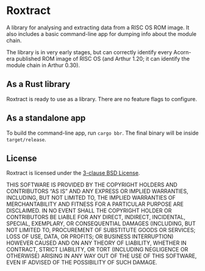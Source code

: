 # Roxtract

A library for analysing and extracting data from a RISC OS ROM image. It also includes a basic
command-line app for dumping info about the module chain.

The library is in very early stages, but can correctly identify every Acorn-era published ROM image
of RISC OS (and Arthur 1.20; it can identify the module chain in Arthur 0.30).

## As a Rust library

Roxtract is ready to use as a library. There are no feature flags to configure.

## As a standalone app

To build the command-line app, run `cargo bbr`. The final binary will be inside `target/release`.

## License

Roxtract is licensed under the [3-clause BSD License](LICENSE).

THIS SOFTWARE IS PROVIDED BY THE COPYRIGHT HOLDERS AND CONTRIBUTORS “AS IS” AND ANY EXPRESS OR IMPLIED WARRANTIES, INCLUDING, BUT NOT LIMITED TO, THE IMPLIED WARRANTIES OF MERCHANTABILITY AND FITNESS FOR A PARTICULAR PURPOSE ARE DISCLAIMED. IN NO EVENT SHALL THE COPYRIGHT HOLDER OR CONTRIBUTORS BE LIABLE FOR ANY DIRECT, INDIRECT, INCIDENTAL, SPECIAL, EXEMPLARY, OR CONSEQUENTIAL DAMAGES (INCLUDING, BUT NOT LIMITED TO, PROCUREMENT OF SUBSTITUTE GOODS OR SERVICES; LOSS OF USE, DATA, OR PROFITS; OR BUSINESS INTERRUPTION) HOWEVER CAUSED AND ON ANY THEORY OF LIABILITY, WHETHER IN CONTRACT, STRICT LIABILITY, OR TORT (INCLUDING NEGLIGENCE OR OTHERWISE) ARISING IN ANY WAY OUT OF THE USE OF THIS SOFTWARE, EVEN IF ADVISED OF THE POSSIBILITY OF SUCH DAMAGE.

